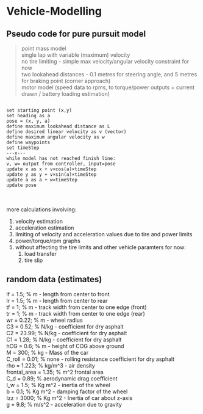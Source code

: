 # Vehicle-Modelling
## Pseudo code for pure pursuit model

> point mass model <br>
> single lap with variable (maximum) velocity <br>
> no tire limiting - simple max velocity/angular velocity constraint for now <br>
> two lookahead distances - 0.1 metres for steering angle, and 5 metres for braking point (corner approach) <br>
> motor model (speed data to rpms, to torque/power outputs + current drawn / battery loading estimation) <br>

<code>
set starting point (x,y)
set heading as a
pose = (x, y, a)
define maximum lookahead distance as L
define desired linear velocity as v (vector)
define maximum angular velocity as w
define waypoints
set timeStep
---x---
while model has not reached finish line:
v, w= output from controller, input=pose
update x as x + v×cos(a)×timeStep
update y as y + v×sin(a)×timeStep
update a as a + w×timeStep
update pose
</code>

<br>
<br>


more calculations involving:  <br>
  1. velocity estimation  <br>
  2. acceleration estimation  <br>
  3. limiting of velocity and acceleration values due to tire and power limits  <br>
  4. power/torque/rpm graphs  <br>
  5. without affecting the tire limits and other vehicle paramters for now:  <br>
      1. load transfer  <br>
      2. tire slip  <br>

## random data (estimates)
lf = 1.5; % m - length from center to front <br>
lr = 1.5; % m - length from center to rear <br>
tf = 1; % m - track width from center to one edge (front) <br>
tr = 1; % m - track width from center to one edge (rear) <br>
wr = 0.22; % m - wheel radius <br>
C3 = 0.52; % N/kg - coefficient for dry asphalt <br>
C2 = 23.99; % N/kg - coefficient for dry asphalt <br>
C1 = 1.28; % N/kg - coefficient for dry asphalt <br>
hCG = 0.6; % m - height of COG above ground <br>
M = 300; % kg - Mass of the car <br>
C_roll = 0.01; % none - rolling resistance coefficient for dry asphalt <br>
rho = 1.223; % kg/m^3 - air density <br>
frontal_area = 1.35; % m^2 frontal area <br>
C_d = 0.89; % aerodynamic drag coefficient <br>
I_w = 1.5; % Kg m^2 - inertia of the wheel <br>
b = 0.1; % Kg m^2 - damping factor of the wheel <br>
Izz = 3000; % Kg m^2 - Inertia of car about z-axis <br>
g = 9.8; % m/s^2 - acceleration due to gravity <br>
